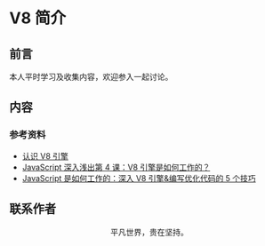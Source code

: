 # V8 简介

## 前言

本人平时学习及收集内容，欢迎参入一起讨论。

## 内容

### 参考资料

- [认识 V8 引擎](https://zhuanlan.zhihu.com/p/27628685)
- [JavaScript 深入浅出第 4 课：V8 引擎是如何工作的？](https://blog.fundebug.com/2019/07/16/how-does-v8-work/)
- [JavaScript 是如何工作的：深入 V8 引擎&编写优化代码的 5 个技巧](https://github.com/qq449245884/xiaozhi/issues/2)

## 联系作者

<div align="center">
    <p>
        平凡世界，贵在坚持。
    </p>
    <img :src="$withBase('/about/contact.png')" />
</div>

